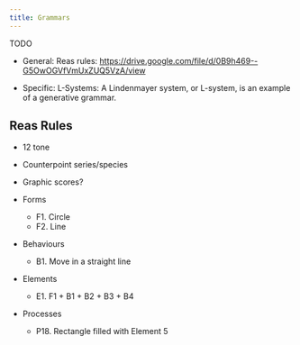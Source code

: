 ```yaml
---
title: Grammars
---
```


TODO

- General: Reas rules:
  https://drive.google.com/file/d/0B9h469--G5OwOGVfVmUxZUQ5VzA/view

- Specific: L-Systems: A Lindenmayer system, or L-system, is an example of a
  generative grammar.

## Reas Rules

- 12 tone
- Counterpoint series/species
- Graphic scores?

- Forms

  - F1. Circle
  - F2. Line

- Behaviours

  - B1. Move in a straight line

- Elements

  - E1. F1 + B1 + B2 + B3 + B4

- Processes

  - P18. Rectangle filled with Element 5

